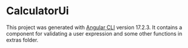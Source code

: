 # CalculatorUi

This project was generated with [Angular CLI](https://github.com/angular/angular-cli) version 17.2.3. 
It contains a component for validating a user expression and some other functions in extras folder.

